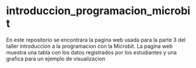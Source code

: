 # introduccion_programacion_microbit
En este repositorio se encontrara la pagina web usada para la parte 3 del taller introduccion a la programacion con la Microbit. La pagina web muestra una tabla con los datos registrados por los estudiantes y una grafica para un ejemplo de visualizacion
